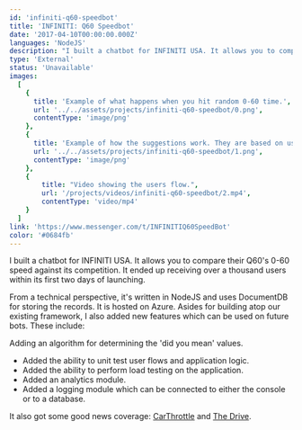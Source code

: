 ```yaml
---
id: 'infiniti-q60-speedbot'
title: 'INFINITI: Q60 Speedbot'
date: '2017-04-10T00:00:00.000Z'
languages: 'NodeJS'
description: "I built a chatbot for INFINITI USA. It allows you to compare their Q60's 0-60 speed against its competition. It ended up receiving over a thousand users within its first two days of launching."
type: 'External'
status: 'Unavailable'
images:
  [
    {
      title: 'Example of what happens when you hit random 0-60 time.',
      url: '../../assets/projects/infiniti-q60-speedbot/0.png',
      contentType: 'image/png'
    },
    {
      title: 'Example of how the suggestions work. They are based on users input.',
      url: '../../assets/projects/infiniti-q60-speedbot/1.png',
      contentType: 'image/png'
    },
	{
		title: "Video showing the users flow.",
		url: '/projects/videos/infiniti-q60-speedbot/2.mp4',
		contentType: 'video/mp4'
	}
  ]
link: 'https://www.messenger.com/t/INFINITIQ60SpeedBot'
color: '#0684fb'
---
```


I built a chatbot for INFINITI USA. It allows you to compare their Q60's 0-60 speed against its competition. It ended up receiving over a thousand users within its first two days of launching.

From a technical perspective, it's written in NodeJS and uses DocumentDB for storing the records. It is hosted on Azure. Asides for building atop our existing framework, I also added new features which can be used on future bots. These include:

Adding an algorithm for determining the 'did you mean' values.

- Added the ability to unit test user flows and application logic.
- Added the ability to perform load testing on the application.
- Added an analytics module.
- Added a logging module which can be connected to either the console or to a database.

It also got some good news coverage: [CarThrottle](https://www.carthrottle.com/post/infiniti-has-built-a-bot-to-compare-its-hottest-q60-to-other-cars-and-you-can-talk-to-it/) and [The Drive](http://www.thedrive.com/sheetmetal/9200/infinitis-facebook-chatbot-can-tell-you-the-0-to-60-mph-time-of-almost-any-car).
